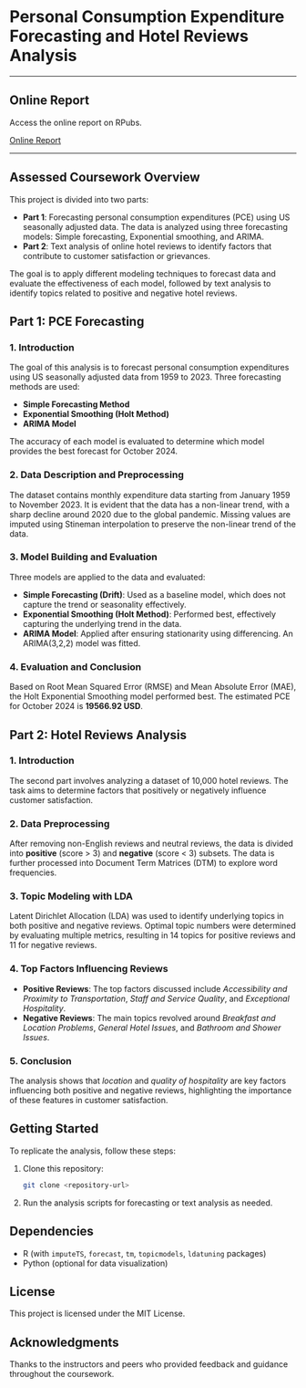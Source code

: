 # Personal Consumption Expenditure Forecasting and Hotel Reviews Analysis

---
## Online Report

Access the online report on RPubs.

[Online Report](https://rpubs.com/rajo2024/1249519)

---
## Assessed Coursework Overview

This project is divided into two parts:

- **Part 1**: Forecasting personal consumption expenditures (PCE) using US seasonally adjusted data. The data is analyzed using three forecasting models: Simple forecasting, Exponential smoothing, and ARIMA.
- **Part 2**: Text analysis of online hotel reviews to identify factors that contribute to customer satisfaction or grievances.

The goal is to apply different modeling techniques to forecast data and evaluate the effectiveness of each model, followed by text analysis to identify topics related to positive and negative hotel reviews.

## Part 1: PCE Forecasting

### 1. Introduction

The goal of this analysis is to forecast personal consumption expenditures using US seasonally adjusted data from 1959 to 2023. Three forecasting methods are used:

- **Simple Forecasting Method**
- **Exponential Smoothing (Holt Method)**
- **ARIMA Model**

The accuracy of each model is evaluated to determine which model provides the best forecast for October 2024.

### 2. Data Description and Preprocessing

The dataset contains monthly expenditure data starting from January 1959 to November 2023. It is evident that the data has a non-linear trend, with a sharp decline around 2020 due to the global pandemic. Missing values are imputed using Stineman interpolation to preserve the non-linear trend of the data.

### 3. Model Building and Evaluation

Three models are applied to the data and evaluated:

- **Simple Forecasting (Drift)**: Used as a baseline model, which does not capture the trend or seasonality effectively.
- **Exponential Smoothing (Holt Method)**: Performed best, effectively capturing the underlying trend in the data.
- **ARIMA Model**: Applied after ensuring stationarity using differencing. An ARIMA(3,2,2) model was fitted.

### 4. Evaluation and Conclusion

Based on Root Mean Squared Error (RMSE) and Mean Absolute Error (MAE), the Holt Exponential Smoothing model performed best. The estimated PCE for October 2024 is **19566.92 USD**.

## Part 2: Hotel Reviews Analysis

### 1. Introduction

The second part involves analyzing a dataset of 10,000 hotel reviews. The task aims to determine factors that positively or negatively influence customer satisfaction.

### 2. Data Preprocessing

After removing non-English reviews and neutral reviews, the data is divided into **positive** (score > 3) and **negative** (score < 3) subsets. The data is further processed into Document Term Matrices (DTM) to explore word frequencies.

### 3. Topic Modeling with LDA

Latent Dirichlet Allocation (LDA) was used to identify underlying topics in both positive and negative reviews. Optimal topic numbers were determined by evaluating multiple metrics, resulting in 14 topics for positive reviews and 11 for negative reviews.

### 4. Top Factors Influencing Reviews

- **Positive Reviews**: The top factors discussed include *Accessibility and Proximity to Transportation*, *Staff and Service Quality*, and *Exceptional Hospitality*.
- **Negative Reviews**: The main topics revolved around *Breakfast and Location Problems*, *General Hotel Issues*, and *Bathroom and Shower Issues*.

### 5. Conclusion

The analysis shows that *location* and *quality of hospitality* are key factors influencing both positive and negative reviews, highlighting the importance of these features in customer satisfaction.

## Getting Started

To replicate the analysis, follow these steps:

1. Clone this repository:
   ```bash
   git clone <repository-url>
   ```
2. Run the analysis scripts for forecasting or text analysis as needed.

## Dependencies

- R (with `imputeTS`, `forecast`, `tm`, `topicmodels`, `ldatuning` packages)
- Python (optional for data visualization)

## License

This project is licensed under the MIT License.

## Acknowledgments

Thanks to the instructors and peers who provided feedback and guidance throughout the coursework.
